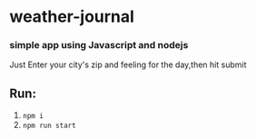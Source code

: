# weather-journal

### simple app using Javascript and nodejs

 Just Enter your city's zip and feeling for the day,then hit submit

## Run:
1. `npm i `
2. `npm run start`  
